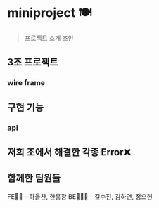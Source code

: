 # miniproject 🍽
> 프로젝트 소개 초안

## 3조 프로젝트
### wire frame

## 구현 기능
### api

## 저희 조에서 해결한 각종 Error❌

## 함께한 팀원들 
FE👨‍👦 - 하율찬, 한흥광
BE👩‍👦‍👦 - 길수진, 김하연, 정오현
 

